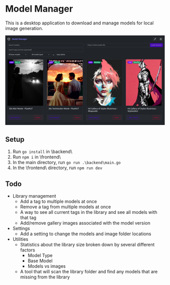 # Model Manager
This is a desktop application to download and manage models for local image generation.

![Application preview screenshot](homepage-preview.png)

## Setup
1. Run `go install` in \backend\
2. Run `npm i` in \frontend\
3. In the main directory, run `go run .\backend\main.go`
4. In the \frontend\ directory, run `npm run dev`

## Todo
- Library management
    - Add a tag to multiple models at once
    - Remove a tag from multiple models at once
    - A way to see all current tags in the library and see all models with that tag
    - Add/remove gallery images associated with the model version
- Settings
    - Add a setting to change the models and image folder locations
- Utilities
    - Statistics about the library size broken down by several different factors
        - Model Type
        - Base Model
        - Models vs images
    - A tool that will scan the library folder and find any models that are missing from the library
